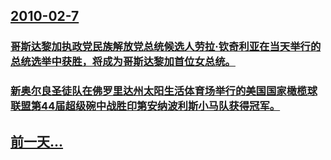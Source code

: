 ## [2010-02-7](/zh/news/2010/02/7/index.md)

### [ 哥斯达黎加执政党民族解放党总统候选人劳拉·钦奇利亚在当天举行的总统选举中获胜，将成为哥斯达黎加首位女总统。](/zh/news/2010/02/7/哥斯达黎加执政党民族解放党总统候选人劳拉-钦奇利亚在当天举行的总统选举中获胜-将成为哥斯达黎加首位女总统.md)
### [ 新奥尔良圣徒队在佛罗里达州太阳生活体育场举行的美国国家橄榄球联盟第44届超级碗中战胜印第安纳波利斯小马队获得冠军。](/zh/news/2010/02/7/新奥尔良圣徒队在佛罗里达州太阳生活体育场举行的美国国家橄榄球联盟第44届超级碗中战胜印第安纳波利斯小马队获得冠军.md)
## [前一天...](/zh/news/2010/02/5/index.md)

